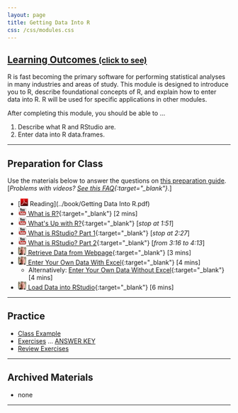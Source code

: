 ```yaml
---
layout: page
title: Getting Data Into R
css: /css/modules.css
---
```


<div class="panel-group-ILOs">
  <div class="panel panel-default">
    <div class="panel-heading">
      <h2 class="panel-title">
        <a data-toggle="collapse" href="#ILOs">Learning Outcomes <small>(click to see)</small></a>
      </h2>
    </div>
    <div id="ILOs" class="panel-collapse collapse">
      <div class="panel-body">
R is fast becoming the primary software for performing statistical analyses in many industries and areas of study.  This module is designed to introduce you to R, describe foundational concepts of R, and explain how to enter data into R.  R will be used for specific applications in other modules.

<p>After completing this module, you should be able to ...</p>

<ol>
  <li>Describe what R and RStudio are.</li>
  <li>Enter data into R data.frames.</li>
</ol>
      </div>
    </div>
  </div>
</div>

----

## Preparation for Class

Use the materials below to answer the questions on [this preparation guide](GettingDataIntoR_Prep). [*Problems with videos? [See this FAQ](../resources/FAQ/FAQs/videos){:target="_blank"}.*]

* [![PDF](../img/pdf.png) Reading](../book/Getting Data Into R.pdf)
* [![YouTube](../img/youtube.png) What is R?](https://www.youtube.com/watch?v=XcBLEVknqvY){:target="_blank"} [2 mins]
* [![YouTube](../img/youtube.png) What's Up with R?](https://www.youtube.com/watch?v=ZwYQPtU2Pa0){:target="_blank"} [*stop at 1:51*]
* [![YouTube](../img/youtube.png) What is RStudio? Part 1](https://www.youtube.com/watch?v=riONFzJdXcs){:target="_blank"} [*stop at 2:27*]
* [![YouTube](../img/youtube.png) What is RStudio? Part 2](https://www.youtube.com/watch?v=riONFzJdXcs){:target="_blank"} [*from 3:16 to 4:13*]
* [![Vimeo](../img/dhovid.png) Retrieve Data from Webpage](https://vimeo.com/user45324800/ncstats-getdatawebpage){:target="_blank"} [3 mins]
* [![Vimeo](../img/dhovid.png) Enter Your Own Data With Excel](https://vimeo.com/user45324800/ncstats-preparedataexcel){:target="_blank"} [4 mins]
    * Alternatively: [Enter Your Own Data Without Excel](https://vimeo.com/user45324800/ncstats-preparedatatextfile){:target="_blank"} [4 mins]
* [![Vimeo](../img/dhovid.png) Load Data into RStudio](https://vimeo.com/user45324800/ncstats-loadcsvrstudio){:target="_blank"} [6 mins]

----

## Practice

* [Class Example](CEx/GettingDataIntoR_CExmpl)
* [Exercises](CE/GettingDataIntoR_CE) ... [ANSWER KEY](CE/KEY_GettingDataIntoR_CE)
* [Review Exercises](RE/GettingDataIntoR_RevEx.html)

----

## Archived Materials

* none

----
